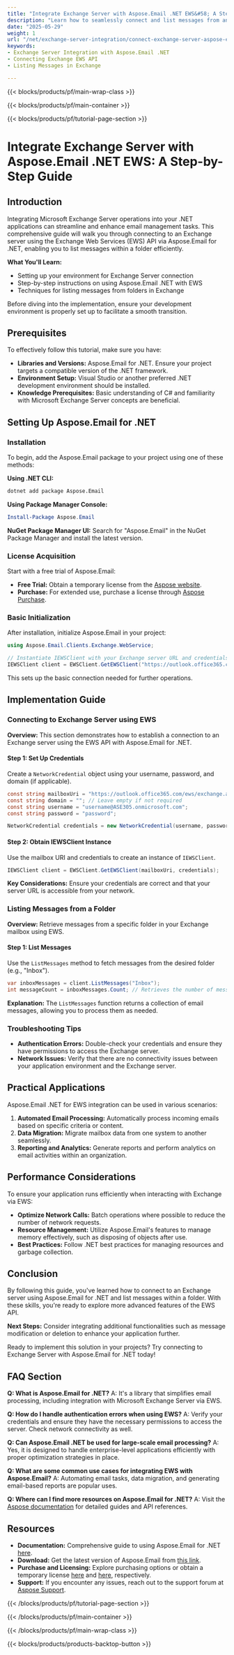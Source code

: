 ```yaml
---
title: "Integrate Exchange Server with Aspose.Email .NET EWS&#58; A Step-by-Step Guide"
description: "Learn how to seamlessly connect and list messages from an Exchange server using Aspose.Email for .NET EWS. Follow this detailed guide for efficient email management in your .NET applications."
date: "2025-05-29"
weight: 1
url: "/net/exchange-server-integration/connect-exchange-server-aspose-email-net-ews/"
keywords:
- Exchange Server Integration with Aspose.Email .NET
- Connecting Exchange EWS API
- Listing Messages in Exchange

---
```


{{< blocks/products/pf/main-wrap-class >}}

{{< blocks/products/pf/main-container >}}

{{< blocks/products/pf/tutorial-page-section >}}
# Integrate Exchange Server with Aspose.Email .NET EWS: A Step-by-Step Guide

## Introduction

Integrating Microsoft Exchange Server operations into your .NET applications can streamline and enhance email management tasks. This comprehensive guide will walk you through connecting to an Exchange server using the Exchange Web Services (EWS) API via Aspose.Email for .NET, enabling you to list messages within a folder efficiently.

**What You'll Learn:**
- Setting up your environment for Exchange Server connection
- Step-by-step instructions on using Aspose.Email .NET with EWS
- Techniques for listing messages from folders in Exchange

Before diving into the implementation, ensure your development environment is properly set up to facilitate a smooth transition.

## Prerequisites

To effectively follow this tutorial, make sure you have:

- **Libraries and Versions:** Aspose.Email for .NET. Ensure your project targets a compatible version of the .NET framework.
- **Environment Setup:** Visual Studio or another preferred .NET development environment should be installed.
- **Knowledge Prerequisites:** Basic understanding of C# and familiarity with Microsoft Exchange Server concepts are beneficial.

## Setting Up Aspose.Email for .NET

### Installation

To begin, add the Aspose.Email package to your project using one of these methods:

**Using .NET CLI:**
```bash
dotnet add package Aspose.Email
```

**Using Package Manager Console:**
```powershell
Install-Package Aspose.Email
```

**NuGet Package Manager UI:** 
Search for "Aspose.Email" in the NuGet Package Manager and install the latest version.

### License Acquisition

Start with a free trial of Aspose.Email:
- **Free Trial:** Obtain a temporary license from the [Aspose website](https://purchase.aspose.com/temporary-license/).
- **Purchase:** For extended use, purchase a license through [Aspose Purchase](https://purchase.aspose.com/buy).

### Basic Initialization

After installation, initialize Aspose.Email in your project:

```csharp
using Aspose.Email.Clients.Exchange.WebService;

// Instantiate IEWSClient with your Exchange server URL and credentials
IEWSClient client = EWSClient.GetEWSClient("https://outlook.office365.com/ews/exchange.asmx", new NetworkCredential("username", "password"));
```

This sets up the basic connection needed for further operations.

## Implementation Guide

### Connecting to Exchange Server using EWS

**Overview:** This section demonstrates how to establish a connection to an Exchange server using the EWS API with Aspose.Email for .NET.

#### Step 1: Set Up Credentials
Create a `NetworkCredential` object using your username, password, and domain (if applicable).

```csharp
const string mailboxUri = "https://outlook.office365.com/ews/exchange.asmx";
const string domain = ""; // Leave empty if not required
const string username = "username@ASE305.onmicrosoft.com";
const string password = "password";

NetworkCredential credentials = new NetworkCredential(username, password, domain);
```

#### Step 2: Obtain IEWSClient Instance
Use the mailbox URI and credentials to create an instance of `IEWSClient`.

```csharp
IEWSClient client = EWSClient.GetEWSClient(mailboxUri, credentials);
```

**Key Considerations:** Ensure your credentials are correct and that your server URL is accessible from your network.

### Listing Messages from a Folder

**Overview:** Retrieve messages from a specific folder in your Exchange mailbox using EWS.

#### Step 1: List Messages
Use the `ListMessages` method to fetch messages from the desired folder (e.g., "Inbox").

```csharp
var inboxMessages = client.ListMessages("Inbox");
int messageCount = inboxMessages.Count; // Retrieves the number of messages in the Inbox
```

**Explanation:** The `ListMessages` function returns a collection of email messages, allowing you to process them as needed.

### Troubleshooting Tips

- **Authentication Errors:** Double-check your credentials and ensure they have permissions to access the Exchange server.
- **Network Issues:** Verify that there are no connectivity issues between your application environment and the Exchange server.

## Practical Applications

Aspose.Email .NET for EWS integration can be used in various scenarios:

1. **Automated Email Processing:** Automatically process incoming emails based on specific criteria or content.
2. **Data Migration:** Migrate mailbox data from one system to another seamlessly.
3. **Reporting and Analytics:** Generate reports and perform analytics on email activities within an organization.

## Performance Considerations

To ensure your application runs efficiently when interacting with Exchange via EWS:

- **Optimize Network Calls:** Batch operations where possible to reduce the number of network requests.
- **Resource Management:** Utilize Aspose.Email's features to manage memory effectively, such as disposing of objects after use.
- **Best Practices:** Follow .NET best practices for managing resources and garbage collection.

## Conclusion

By following this guide, you've learned how to connect to an Exchange server using Aspose.Email for .NET and list messages within a folder. With these skills, you're ready to explore more advanced features of the EWS API.

**Next Steps:** Consider integrating additional functionalities such as message modification or deletion to enhance your application further.

Ready to implement this solution in your projects? Try connecting to Exchange Server with Aspose.Email for .NET today!

## FAQ Section

**Q: What is Aspose.Email for .NET?**
A: It's a library that simplifies email processing, including integration with Microsoft Exchange Server via EWS.

**Q: How do I handle authentication errors when using EWS?**
A: Verify your credentials and ensure they have the necessary permissions to access the server. Check network connectivity as well.

**Q: Can Aspose.Email .NET be used for large-scale email processing?**
A: Yes, it is designed to handle enterprise-level applications efficiently with proper optimization strategies in place.

**Q: What are some common use cases for integrating EWS with Aspose.Email?**
A: Automating email tasks, data migration, and generating email-based reports are popular uses.

**Q: Where can I find more resources on Aspose.Email for .NET?**
A: Visit the [Aspose documentation](https://reference.aspose.com/email/net/) for detailed guides and API references.

## Resources

- **Documentation:** Comprehensive guide to using Aspose.Email for .NET [here](https://reference.aspose.com/email/net/).
- **Download:** Get the latest version of Aspose.Email from [this link](https://releases.aspose.com/email/net/).
- **Purchase and Licensing:** Explore purchasing options or obtain a temporary license [here](https://purchase.aspose.com/buy) and [here](https://purchase.aspose.com/temporary-license/), respectively.
- **Support:** If you encounter any issues, reach out to the support forum at [Aspose Support](https://forum.aspose.com/c/email/10).

{{< /blocks/products/pf/tutorial-page-section >}}

{{< /blocks/products/pf/main-container >}}

{{< /blocks/products/pf/main-wrap-class >}}

{{< blocks/products/products-backtop-button >}}
